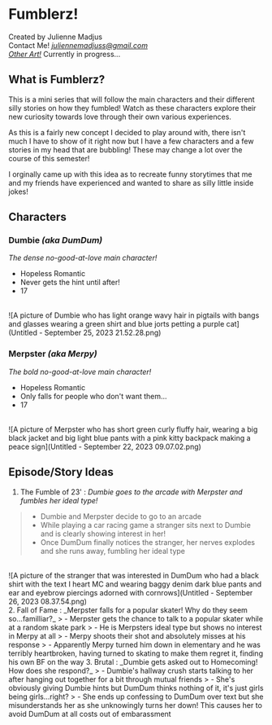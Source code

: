 # **Fumblerz!**
Created by Julienne Madjus<br>
Contact Me! _<a class="u-email" href="mailto:juliennemadjuss@gmail.com">juliennemadjuss@gmail.com</a>_ <br>
_<a href="https://www.tiktok.com/@eggzemah?_t=8g3ZnnvqBtW&_r=1">Other Art!</a>_ Currently in progress...
## **What is Fumblerz?**
This is a mini series that will follow the main characters and their different silly stories on how they fumbled! Watch as these characters explore their new curiosity towards love through their own various experiences.

As this is a fairly new concept I decided to play around with, there isn't much I have to show of it right now but I have a few characters and a few stories in my head that are bubbling! These may change a lot over the course of this semester!

I orginally came up with this idea as to recreate funny storytimes that me and my friends have experienced and wanted to share as silly little inside jokes!
## **Characters**
### Dumbie _(aka DumDum)_
_The dense no-good-at-love main character!_
- Hopeless Romantic
- Never gets the hint until after!
- 17







<br>
![A picture of Dumbie who has light orange wavy hair in pigtails with bangs and glasses wearing a green shirt and blue jorts petting a purple cat](Untitled - September 25, 2023 21.52.28.png)
<br>






### Merpster _(aka Merpy)_
_The bold no-good-at-love main character!_
- Hopeless Romantic
- Only falls for people who don't want them...
- 17
<br>
![A picture of Merpster who has short green curly fluffy hair, wearing a big black jacket and big light blue pants with a pink kitty backpack making a peace sign](Untitled - September 22, 2023 09.07.02.png)
<br>






## **Episode/Story Ideas**
1. The Fumble of 23' :
_Dumbie goes to the arcade with Merpster and fumbles her ideal type!_
> - Dumbie and Merpster decide to go to an arcade
> - While playing a car racing game a stranger sits next to Dumbie and is clearly showing interest in her!
> - Once DumDum finally notices the stranger, her nerves explodes and she runs away, fumbling her ideal type
<br>
![A picture of the stranger that was interested in DumDum who had a black shirt with the text I heart MC and wearing baggy denim dark blue pants and ear and eyebrow piercings adorned with cornrows](Untitled - September 26, 2023 08.37.54.png)
<br>
2. Fall of Fame :
_Merpster falls for a popular skater! Why do they seem so...familliar?_
> - Merpster gets the chance to talk to a popular skater while at a random skate park
> - He is Merpsters ideal type but shows no interest in Merpy at all
> - Merpy shoots their shot and absolutely misses at his response
> - Apparently Merpy turned him down in elementary and he was terribly heartbroken, having turned to skating to make them regret it, finding his own BF on the way
3. Brutal :
_Dumbie gets asked out to Homecoming! How does she respond?_
> - Dumbie's hallway crush starts talking to her after hanging out together for a bit through mutual friends
> - She's obviously giving Dumbie hints but DumDum thinks nothing of it, it's just girls being girls...right?
> - She ends up confessing to DumDum over text but she misunderstands her as she unknowingly turns her down! This causes her to avoid DumDum at all costs out of embarassment

